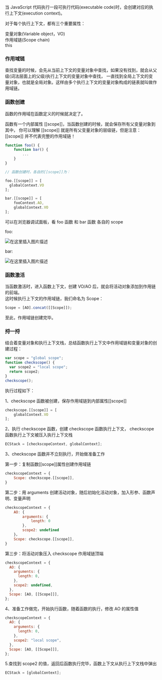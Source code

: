当 JavaScript 代码执行一段可执行代码(executable code)时，会创建对应的执行上下文(execution context)。

对于每个执行上下文，都有三个重要属性：

变量对象(Variable object，VO)  
作用域链(Scope chain)  
this

### 作用域链

查找变量的时候，会先从当前上下文的变量对象中查找，如果没有找到，就会从父级(词法层面上的父级)执行上下文的变量对象中查找，
一直找到全局上下文的变量对象，也就是全局对象。这样由多个执行上下文的变量对象构成的链表就叫做作用域链。

### 函数创建

函数的作用域在函数定义的时候就决定了。

函数有一个内部属性 [[scope]]，当函数创建的时候，就会保存所有父变量对象到其中，
你可以理解 [[scope]] 就是所有父变量对象的层级链，但是注意：[[scope]] 并不代表完整的作用域链！

```js
function foo() {
    function bar() {
        ...
    }
}

// 函数创建时，各自的[[scope]]为：

foo.[[scope]] = [
  globalContext.VO
];

bar.[[scope]] = [
    fooContext.AO,
    globalContext.VO
];
```

可以在浏览器调试面板，看 foo 函数 和 bar 函数 各自的 scope

foo:

![在这里插入图片描述](https://img-blog.csdnimg.cn/70c51e3f49b64746a88082f4c6659a34.png)

bar:

![在这里插入图片描述](https://img-blog.csdnimg.cn/28f5bec5093045f1a60bf7e347c02cdb.png)

### 函数激活

当函数激活时，进入函数上下文，创建 VO/AO 后，就会将活动对象添加到作用链的前端。  
这时候执行上下文的作用域链，我们命名为 Scope：

```js
Scope = [AO].concat([[Scope]]);
```

至此，作用域链创建完毕。

### 捋一捋

结合着变量对象和执行上下文栈，总结函数执行上下文中作用域链和变量对象的创建过程：

```js
var scope = "global scope";
function checkscope() {
  var scope2 = "local scope";
  return scope2;
}
checkscope();
```

执行过程如下：

1、checkscope 函数被创建，保存作用域链到内部属性[[scope]]

```js
checkscope.[[scope]] = [
    globalContext.VO
];
```

2、执行 checkscope 函数，创建 checkscope 函数执行上下文，
checkscope 函数执行上下文被压入执行上下文栈

```js
ECStack = [checkscopeContext, globalContext];
```

3、checkscope 函数并不立刻执行，开始做准备工作

第一步：复制函数[[scope]]属性创建作用域链

```js
checkscopeContext = {
    Scope: checkscope.[[scope]],
}
```

第二步：用 arguments 创建活动对象，随后初始化活动对象，加入形参、函数声明、变量声明

```js
checkscopeContext = {
    AO: {
        arguments: {
            length: 0
        },
        scope2: undefined
    }，
    Scope: checkscope.[[scope]],
}
```

第三步：将活动对象压入 checkscope 作用域链顶端

```js
checkscopeContext = {
  AO: {
    arguments: {
      length: 0,
    },
    scope2: undefined,
  },
  Scope: [AO, [[Scope]]],
};
```

4、准备工作做完，开始执行函数，随着函数的执行，修改 AO 的属性值

```js
checkscopeContext = {
  AO: {
    arguments: {
      length: 0,
    },
    scope2: "local scope",
  },
  Scope: [AO, [[Scope]]],
};
```

5.查找到 scope2 的值，返回后函数执行完毕，函数上下文从执行上下文栈中弹出

```js
ECStack = [globalContext];
```
